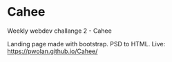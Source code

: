 # Cahee
Weekly webdev challange 2 - Cahee

Landing page made with bootstrap. PSD to HTML.
Live: https://pwolan.github.io/Cahee/
